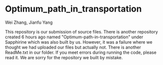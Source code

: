 # Optimum_path_in_transportation
Wei Zhang, Jianfu Yang

This repository is our submission of source files. There is another repository created 6 hours ago named "Optimum-path-in-transportation" under Sapphirine which was also built by us. However, it was a failure where we thought we had uploaded our files but actually not. There is another ReadMe.txt in our folder. If you meet errors during running the code, please read it. We are sorry for the repository we built by mistake.
